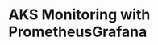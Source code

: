 # AKS Monitoring with PrometheusGrafana                                                                                                                                                                                                                                                                                                                                                     
